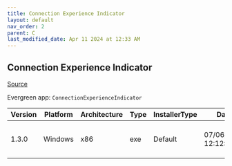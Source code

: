 ```yaml
---
title: Connection Experience Indicator
layout: default
nav_order: 2
parent: C
last_modified_date: Apr 11 2024 at 12:33 AM
---
```


## Connection Experience Indicator

[Source](https://bramwolfs.com/2020/03/11/connection-experience-indicator-for-rds-wvd/)

Evergreen app: `ConnectionExperienceIndicator`

| Version | Platform | Architecture | Type | InstallerType | Date                | Size   | URI                                                                                                                                                                                                                              |
| ------- | -------- | ------------ | ---- | ------------- | ------------------- | ------ | -------------------------------------------------------------------------------------------------------------------------------------------------------------------------------------------------------------------------------- |
| 1.3.0   | Windows  | x86          | exe  | Default       | 07/06/2022 12:12:05 | 429816 | [https://github.com/RDAnalyzer/connection-experience-indicator/releases/download/v1.3.0/ExperienceIndicator.exe](https://github.com/RDAnalyzer/connection-experience-indicator/releases/download/v1.3.0/ExperienceIndicator.exe) |
